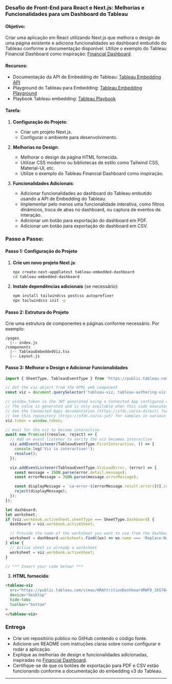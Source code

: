 ### Desafio de Front-End para React e Next.js: Melhorias e Funcionalidades para um Dashboard do Tableau

#### Objetivo:
Criar uma aplicação em React utilizando Next.js que melhora o design de uma página existente e adiciona funcionalidades ao dashboard embutido do Tableau conforme a documentação disponível. Utilize o exemplo do Tableau Financial Dashboard como inspiração: [Financial Dashboard](https://embedded.tableau.com/en/financial/).

#### Recursos:
- Documentação da API de Embedding do Tableau: [Tableau Embedding API](https://help.tableau.com/current/api/embedding_api/en-us/index.html)
- Playground do Tableau para Embedding: [Tableau Embedding Playground](https://developer.salesforce.com/tools/tableau/embedding-playground)
- Playbook Tableau embedding: [Tableau Playbook](https://tableau.github.io/embedding-playbook/)
#### Tarefa:
1. **Configuração do Projeto**:
   - Criar um projeto Next.js.
   - Configurar o ambiente para desenvolvimento.

2. **Melhorias no Design**:
   - Melhorar o design da página HTML fornecida.
   - Utilizar CSS moderno ou bibliotecas de estilo como Tailwind CSS, Material-UI, etc.
   - Utilize o exemplo do Tableau Financial Dashboard como inspiração.

3. **Funcionalidades Adicionais**:
   - Adicionar funcionalidades ao dashboard do Tableau embutido usando a API de Embedding do Tableau.
   - Implementar pelo menos uma funcionalidade interativa, como filtros dinâmicos, troca de abas no dashboard, ou captura de eventos de interação.
   - Adicionar um botão para exportação do dashboard em PDF.
   - Adicionar um botão para exportação do dashboard em CSV.

### Passo a Passo:

#### Passo 1: Configuração do Projeto

1. **Crie um novo projeto Next.js**:
   ```bash
   npx create-next-app@latest tableau-embedded-dashboard
   cd tableau-embedded-dashboard
   ```

2. **Instale dependências adicionais** (se necessário):
   ```bash
   npm install tailwindcss postcss autoprefixer
   npx tailwindcss init -p
   ```



#### Passo 2: Estrutura do Projeto

Crie uma estrutura de componentes e páginas conforme necessário. Por exemplo:
```
/pages
  |-- index.js
/components
  |-- TableauEmbeddedViz.tsx
  |-- Layout.js
```

#### Passo 3: Melhorar o Design e Adicionar Funcionalidades





```javascript
import { SheetType, TableauEventType } from 'https://public.tableau.com/javascripts/api/tableau.embedding.3.latest.js';

// Get the viz object from the HTML web component
const viz = document.querySelector('tableau-viz, tableau-authoring-viz');

// window.token is the JWT generated using a Connected App configured with Direct Trust.
// The value is generated and is only available when this code executes within the Embedding Playground.
// See the Connected Apps documentation (https://sfdc.co/ca-direct) for more information.
// See this repository (https://sfdc.co/ca-jwt) for samples in various languages.
viz.token = window.token;

// Wait for the viz to become interactive
await new Promise((resolve, reject) => {
  // Add an event listener to verify the viz becomes interactive
  viz.addEventListener(TableauEventType.FirstInteractive, () => {
    console.log('Viz is interactive!');
    resolve();
  });

  viz.addEventListener(TableauEventType.VizLoadError, (error) => {
    const message = JSON.parse(error.detail.message);
    const errorMessage = JSON.parse(message.errorMessage);

    const displayMessage = `ca-error-${errorMessage.result.errors[0].code}`;
    reject(displayMessage);
  });
});

let dashboard;
let worksheet;
if (viz.workbook.activeSheet.sheetType === SheetType.Dashboard) {
  dashboard = viz.workbook.activeSheet;

  // Provide the name of the worksheet you want to use from the dashboard
  worksheet = dashboard.worksheets.find((ws) => ws.name === 'Replace-Name-of-Worksheet');
} else {
  // Active sheet is already a worksheet
  worksheet = viz.workbook.activeSheet;
}

// *** Insert your code below! ***
```

3. **HTML fornecido**:

```html
<tableau-viz
  src="https://public.tableau.com/views/HRAttritionDashboardRWFD_16570446563570/viz?:language=pt-BR&:sid=&:display_count=n&:origin=viz_share_link"
  device="desktop"
  hide-tabs
  toolbar="bottom"
>
</tableau-viz>

```

### Entrega

- Crie um repositório público no GitHub contendo o código fonte.
- Adicione um README com instruções claras sobre como configurar e rodar a aplicação.
- Explique as melhorias de design e funcionalidades adicionadas, inspiradas no [Financial Dashboard](https://embedded.tableau.com/en/financial/).
- Certifique-se de que os botões de exportação para PDF e CSV estão funcionando conforme a documentação do embedding v3 do Tableau.

---

